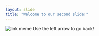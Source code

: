 ```yaml
---
layout: slide
title: "Welcome to our second slide!"
---
```

![link meme](https://zeldameme.com/images/memes/dont-click-on-any-suspicious-links-meme.jpg)
Use the left arrow to go back!
